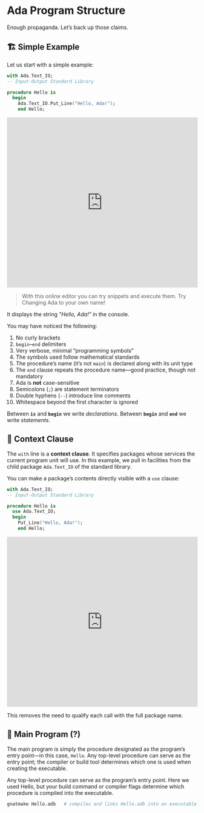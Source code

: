 # Ada Program Structure

Enough propaganda. Let’s back up those claims.

## 🏗️ Simple Example

Let us start with a simple example:

```Ada
with Ada.Text_IO;
-- Input-Output Standard Library

procedure Hello is
  begin
    Ada.Text_IO.Put_Line("Hello, Ada!");
    end Hello;
```

<iframe
  width="100%"
  height="450"
  src="https://www.jdoodle.com/ia/1GLa"
  frameborder="0">
</iframe>

> With this online editor you can try snippets and execute them. Try Changing Ada to your own name!


It displays the string *"Hello, Ada!"* in the console.

You may have noticed the following:

1. No curly brackets
2. `begin`–`end` delimiters
3. Very verbose, minimal “programming symbols”
4. The symbols used follow mathematical standards
5. The procedure’s name (it’s not `main`) is declared along with its unit type
6. The `end` clause repeats the procedure name—good practice, though not mandatory
7. Ada is **not** case-sensitive
8. Semicolons (`;`) are statement terminators
9. Double hyphens (`--`) introduce line comments
10. Whitespace beyond the first character is ignored

Between **`is`** and **`begin`** we write *declarations*.
Between **`begin`** and **`end`** we write *statements*.

## 📜 Context Clause

The `with` line is a **context clause**. It specifies packages whose services the current program unit will use. In this example, we pull in facilities from the child package `Ada.Text_IO` of the standard library.

You can make a package’s contents directly visible with a `use` clause:

```Ada
with Ada.Text_IO;
-- Input-Output Standard Library

procedure Hello is
  use Ada.Text_IO;
  begin
    Put_Line("Hello, Ada!");
    end Hello;
```

<body>
    <div data-pym-src=''></div>
    <script src='https://www.jdoodle.com/assets/jdoodle-pym.min.js' type='text/javascript'></script>
    </body>
    
<iframe
  width="100%"
  height="450"
  src="https://www.jdoodle.com/embed/v1/421ff9dcf2ef5c58"
  frameborder="0">
</iframe>
  
This removes the need to qualify each call with the full package name.

## 🚀 Main Program (?)

The main program is simply the procedure designated as the program’s entry point—in this case, `Hello`. Any top-level procedure can serve as the entry point; the compiler or build tool determines which one is used when creating the executable.

Any top-level procedure can serve as the program’s entry point. Here we used Hello, but your build command or compiler flags determine which procedure is compiled into the executable.

```bash
gnatmake Hello.adb   # compiles and links Hello.adb into an executable
```
